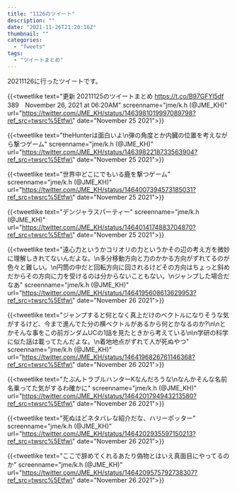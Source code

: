 ```yaml
---
title: "1126のツイート"
description: ""
date: "2021-11-26T21:20:16Z"
thumbnail: ""
categories:
  - "Tweets"
tags:
  - "ツイートまとめ"
---
```

20211126に行ったツイートです。
<!--more-->
{{<tweetlike text=\"更新 20211125のツイートまとめ https://t.co/B97GFYl5df 389　November 26, 2021 at 06:20AM\" screenname=\"jme/k.h (@JME_KH)\" url=\"https://twitter.com/JME_KH/status/1463981019997089798?ref_src=twsrc%5Etfw\" date=\"November 25 2021\">}}

{{<tweetlike text=\"theHunterは面白いよ\n弾の角度とか内臓の位置を考えながら撃つゲーム\" screenname=\"jme/k.h (@JME_KH)\" url=\"https://twitter.com/JME_KH/status/1463982218733563904?ref_src=twsrc%5Etfw\" date=\"November 25 2021\">}}

{{<tweetlike text=\"世界中どこにでもいる鹿を撃つゲーム\" screenname=\"jme/k.h (@JME_KH)\" url=\"https://twitter.com/JME_KH/status/1464007394573185031?ref_src=twsrc%5Etfw\" date=\"November 25 2021\">}}

{{<tweetlike text=\"デンジャラスパーティー\" screenname=\"jme/k.h (@JME_KH)\" url=\"https://twitter.com/JME_KH/status/1464014174883704870?ref_src=twsrc%5Etfw\" date=\"November 25 2021\">}}

{{<tweetlike text=\"遠心力というかコリオリの力というかその辺の考え方を微妙に理解しきれてないんだよな。\n多分移動方向と力のかかる方向がずれてるのが色々と難しい。\n円筒の中だと回転方向に回されるけどその方向はちょっと斜めだからその方向に力を受けるのは分からないこともない。\nジャンプした場合だなあ\" screenname=\"jme/k.h (@JME_KH)\" url=\"https://twitter.com/JME_KH/status/1464195608613629953?ref_src=twsrc%5Etfw\" date=\"November 26 2021\">}}

{{<tweetlike text=\"ジャンプすると何となく真上だけのベクトルになりそうな気がするけど、今まで進んでた分の横ベクトルがあるから何とかなるのか?\n\nとかそんな事をこの前ガンダムUCの1話を見たときから考えている\n\n学研の科学に似た話は載ってたんだよな。\n着地地点がずれて人が死ぬやつ\" screenname=\"jme/k.h (@JME_KH)\" url=\"https://twitter.com/JME_KH/status/1464196826761146368?ref_src=twsrc%5Etfw\" date=\"November 26 2021\">}}

{{<tweetlike text=\"たぶんトラブルハンターKなんだろうな\nなんかそんな名前名乗ってた気がするわ確かに\" screenname=\"jme/k.h (@JME_KH)\" url=\"https://twitter.com/JME_KH/status/1464201794943213580?ref_src=twsrc%5Etfw\" date=\"November 26 2021\">}}

{{<tweetlike text=\"死ぬほどネタバレな紹介だな、ハリーポッター\" screenname=\"jme/k.h (@JME_KH)\" url=\"https://twitter.com/JME_KH/status/1464202935597150213?ref_src=twsrc%5Etfw\" date=\"November 26 2021\">}}

{{<tweetlike text=\"ここで辞めてくれるあたり偽物とはいえ真面目にやってるのか\" screenname=\"jme/k.h (@JME_KH)\" url=\"https://twitter.com/JME_KH/status/1464209575792738307?ref_src=twsrc%5Etfw\" date=\"November 26 2021\">}}

